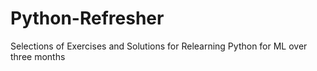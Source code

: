 # Python-Refresher
Selections of Exercises and Solutions for Relearning Python for ML over three months
